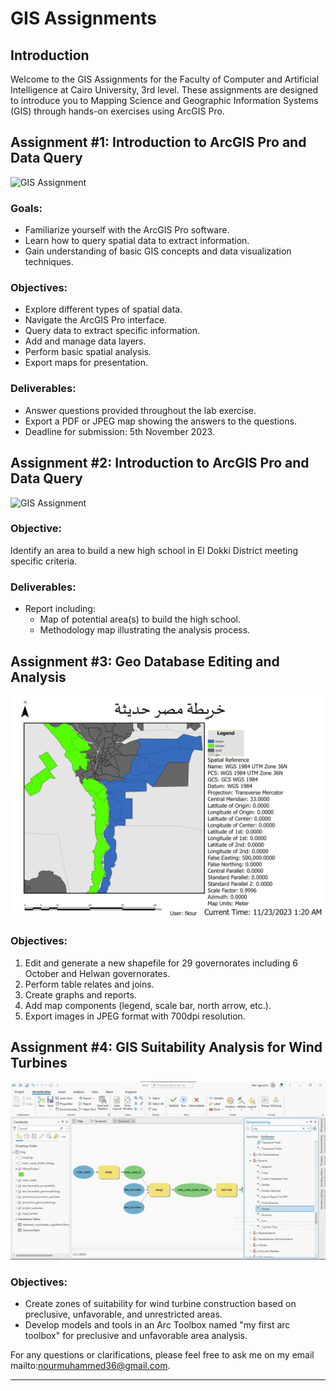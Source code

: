 # GIS Assignments

## Introduction
Welcome to the GIS Assignments for the Faculty of Computer and Artificial Intelligence at Cairo University, 3rd level. These assignments are designed to introduce you to Mapping Science and Geographic Information Systems (GIS) through hands-on exercises using ArcGIS Pro.

## Assignment #1: Introduction to ArcGIS Pro and Data Query

![GIS Assignment](/Ass1_Pro/Layout.jpg)
### Goals:
- Familiarize yourself with the ArcGIS Pro software.
- Learn how to query spatial data to extract information.
- Gain understanding of basic GIS concepts and data visualization techniques.

### Objectives:
- Explore different types of spatial data.
- Navigate the ArcGIS Pro interface.
- Query data to extract specific information.
- Add and manage data layers.
- Perform basic spatial analysis.
- Export maps for presentation.

### Deliverables:
- Answer questions provided throughout the lab exercise.
- Export a PDF or JPEG map showing the answers to the questions.
- Deadline for submission: 5th November 2023.

## Assignment #2: Introduction to ArcGIS Pro and Data Query

![GIS Assignment](/Ass2_Pro/Layout2.jpg)


### Objective:
Identify an area to build a new high school in El Dokki District meeting specific criteria.

### Deliverables:
- Report including:
  - Map of potential area(s) to build the high school.
  - Methodology map illustrating the analysis process.

## Assignment #3: Geo Database Editing and Analysis

![GIS Assignment](/Ass3_Pro/Layout2.jpg)

### Objectives:
1. Edit and generate a new shapefile for 29 governorates including 6 October and Helwan governorates.
2. Perform table relates and joins.
3. Create graphs and reports.
4. Add map components (legend, scale bar, north arrow, etc.).
5. Export images in JPEG format with 700dpi resolution.

## Assignment #4: GIS Suitability Analysis for Wind Turbines

![GIS Assignment](/Ass4_Pro/Layout4.jpg)

### Objectives:
- Create zones of suitability for wind turbine construction based on preclusive, unfavorable, and unrestricted areas.
- Develop models and tools in an Arc Toolbox named "my first arc toolbox" for preclusive and unfavorable area analysis.

For any questions or clarifications, please feel free to ask me on my email mailto:nourmuhammed36@gmail.com.

---

